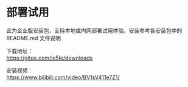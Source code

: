 # 部署试用

此为企业版安装包，支持本地或内网部署试用体验。安装参考各安装包中的 README.md 文件说明

下载地址：  
https://gitee.com/le5le/downloads

安装视频：  
https://www.bilibili.com/video/BV1sV411e7Z1/

